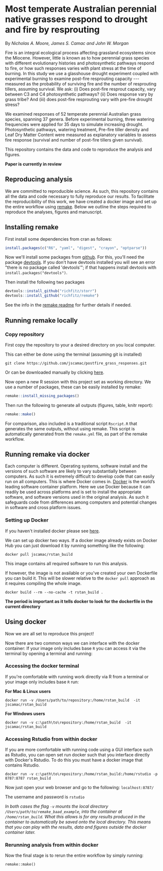 # Most temperate Australian perennial native grasses respond to drought and fire by resprouting

By *Nicholas A. Moore, James S. Camac and John W. Morgan*

Fire is an integral ecological process affecting grassland ecosystems since the Miocene. However, little is known as to how perennial grass species with different evolutionary histories and photosynthetic pathways respond to fire, or how such responses varies with plant stress at the time of burning. In this study we use a glasshouse drought experiment coupled with experimental burning to examine post-fire resprouting capacity --- measured as the probability of surviving fire and the number of resprouting tillers, assuming survival. We ask: (i) Does post-fire resprout capacity, vary between C3 and C4 photosynthetic pathways? (ii) Does response vary by grass tribe? And (iii) does post-fire resprouting vary with pre-fire drought stress?  

We examined responses of 52 temperate perennial Australian grass species, spanning 37 genera. Before experimental burning, three watering frequencies were applied for 35 days to simulate increasing drought. Photosynthetic pathways, watering treatment, Pre-fire tiller density and Leaf Dry Matter Content were measured as explanatory variables to assess fire response (survival and number of post-fire tillers given survival). 

This repository contains the data and code to reproduce the analysis and figures.

**Paper is currently in review**


## Reproducing analysis
We are committed to reproducible science. As such, this repository contains all the data and code necessary to fully reproduce our results. To facilitate the reproducibility of this work, we have created a docker image and set up the entire workflow using [remake](https://github.com/richfitz/remake). Below we outline the steps required to reproduce the analyses, figures and manuscript.

## Installing remake

First install some dependencies from cran as follows:

```r
install.packages(c("R6", "yaml", "digest", "crayon", "optparse"))
```

Now we'll install some packages from [github](github.com). For this, you'll need the package [devtools](https://github.com/hadley/devtools). If you don't have devtools installed you will see an error "there is no package called 'devtools'"; if that happens install devtools with `install.packages("devtools")`.


Then install the following two packages

```r
devtools::install_github("richfitz/storr")
devtools::install_github("richfitz/remake")
```
See the info in the [remake readme](https://github.com/richfitz/remake) for further details if needed.

## Running remake locally

### Copy repository
First copy the repository to your a desired directory on you local computer. 

This can either be done using the terminal (assuming git is installed)

```
git clone https://github.com/jscamac/postfire_grass_responses.git
```

Or can be downloaded manually by clicking [here](https://github.com/jscamac/postfire_grass_responses/archive/master.zip).

Now open a new R session with this project set as working directory. We use a number of packages, these can be easily installed by remake:

```r
remake::install_missing_packages()
```

Then run the following to generate all outputs (figures, table, knitr report):

```r
remake::make()
```

For comparison, also included is a traditional script `Rscript.R` that generates the same outputs, without using remake. This script is automatically generated from the `remake.yml` file, as part of the remake workflow.


## Running remake via docker

Each computer is different. Operating systems, software install and the versions of such software are likely to vary substantially between computers. As such it is extremely difficult to develop code that can easily run on all computers. This is where Docker comes in. [Docker](https://www.docker.com/what-docker) is the world’s leading software container platform.  Here we use Docker because it can readily be used across platforms and is set to install the appropriate software, and software versions used in the original analysis. As such it safeguards code from differences among computers and potential changes in software and cross platform issues.

### Setting up Docker
If you haven't installed docker please see [here](https://www.docker.com/products/overview).

We can set up docker two ways. If a docker image already exists on Docker Hub you can just download it by running something like the following:

```
docker pull jscamac/rstan_build
```
This image contains all required software to run this analysis.


If however, the image is not available or you've created your own Dockerfile you can build it. This will be slower relative to the `docker pull` approach as it requires compiling the whole image.

```
docker build --rm --no-cache -t rstan_build .

```
**The period is important as it tells docker to look for the dockerfile in the current directory**

## Using docker
Now we are all set to reproduce this project!

Now there are two common ways we can interface with the docker container:
If your image only includes base `R` you can access it via the terminal by opening a terminal and running:

### Accessing the docker terminal
If you're comfortable with running work directly via R from a terminal or your image only includes base `R` run:

**For Mac & Linux users**

```
docker run -v /Users/path/to/repository:/home/rstan_build  -it jscamac/rstan_build

```
**For Windows users**

```
docker run -v c:\path\to\repository:/home/rstan_build  -it jscamac/rstan_build
```

### Accessing Rstudio from within docker
If you are more comfortable with running code using a GUI interface such as Rstudio, you can open set run docker such that you interface directly with Docker's Rstudio.
To do this you must have a docker image that contains Rstudio.

```
docker run -v c:\path\to\repository:/home/rstan_build:/home/rstudio -p 8787:8787 rstan_build
```
Now just open your web browser and go to the following: `localhost:8787/`

The username and password is `rstudio`

*In both cases the flag `-v` mounts the local directory `/Users/path/to/remake_baad_example`, into the container at `/home/rstan_build`. What this allows is for any results produced in the container to automatically be saved onto the local directory. This means that you can play with the results, data and figures outside the docker container later.*


### Rerunning analysis from within docker
Now the final stage is to rerun the entire workflow by simply running:

```
remake::make()
```
